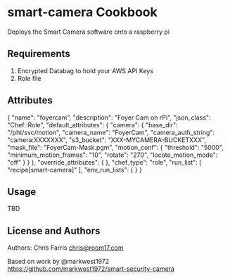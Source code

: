 smart-camera Cookbook
===================
Deploys the Smart Camera software onto a raspberry pi

Requirements
------------

1. Encrypted Databag to hold your AWS API Keys
2. Role file


Attributes
----------
{
  "name": "foyercam",
  "description": "Foyer Cam on rPi",
  "json_class": "Chef::Role",
  "default_attributes": {
    "camera": {
      "base_dir": "/pht/svc/motion",
      "camera_name": "FoyerCam",
      "camera_auth_string": "camera:XXXXXXX",
      "s3_bucket": "XXX-MYCAMERA-BUCKETXXX",
      "mask_file": "FoyerCam-Mask.pgm",
      "motion_conf": {
        "threshold": "5000",
        "minimum_motion_frames": "10",
        "rotate": "270",
        "locate_motion_mode": "off"
      }
    }
  },
  "override_attributes": {
  },
  "chef_type": "role",
  "run_list": [
      "recipe[smart-camera]"
    ],
  "env_run_lists": {
  }
}

Usage
-----
TBD

License and Authors
-------------------
Authors: Chris Farris <chris@room17.com>

Based on work by @markwest1972 https://github.com/markwest1972/smart-security-camera
